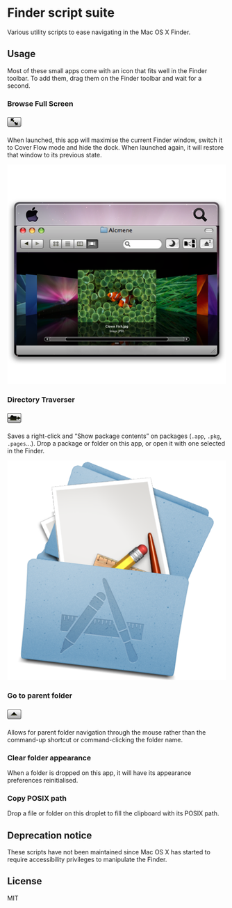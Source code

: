 # Finder script suite

Various utility scripts to ease navigating in the Mac OS X Finder.

## Usage

Most of these small apps come with an icon that fits well in the Finder toolbar. To add them, drag them on the Finder toolbar and wait for a second.

### Browse Full Screen

![Browse full screen icon](icons/Browse%20Full%20Screen/Browse%20Full%20Screen%20-%2032.png)

When launched, this app will maximise the current Finder window, switch it to Cover Flow mode and hide the dock. When launched again, it will restore that window to its previous state.

![Full width icon](icons/Browse%20Full%20Screen/Browse%20Full%20Screen%20-%20512.png)

### Directory Traverser

![Directory traverser icon](icons/Directory%20Traverser/Directory%20Traverser%20Icon%2032x32.png)

Saves a right-click and “Show package contents” on packages (`.app`, `.pkg`, `.pages`…). Drop a package or folder on this app, or open it with one selected in the Finder.

![Full width icon](icons/Directory%20Traverser/Directory%20Traverser%20Icon.png)

### Go to parent folder

![Go to parent folder icon](icons/Go%20to%20parent%20folder/ParentFolder-32.png)

Allows for parent folder navigation through the mouse rather than the command-up shortcut or command-clicking the folder name.

### Clear folder appearance

When a folder is dropped on this app, it will have its appearance preferences reinitialised.

### Copy POSIX path

Drop a file or folder on this droplet to fill the clipboard with its POSIX path.

## Deprecation notice

These scripts have not been maintained since Mac OS X has started to require accessibility privileges to manipulate the Finder.

## License

MIT
